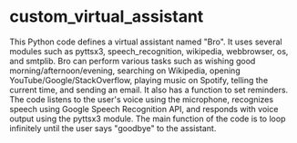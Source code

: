 # custom_virtual_assistant

This Python code defines a virtual assistant named "Bro". It uses several modules such as pyttsx3, speech_recognition, wikipedia, webbrowser, os, and smtplib. Bro can perform various tasks such as wishing good morning/afternoon/evening, searching on Wikipedia, opening YouTube/Google/StackOverflow, playing music on Spotify, telling the current time, and sending an email. It also has a function to set reminders. The code listens to the user's voice using the microphone, recognizes speech using Google Speech Recognition API, and responds with voice output using the pyttsx3 module. The main function of the code is to loop infinitely until the user says "goodbye" to the assistant.
